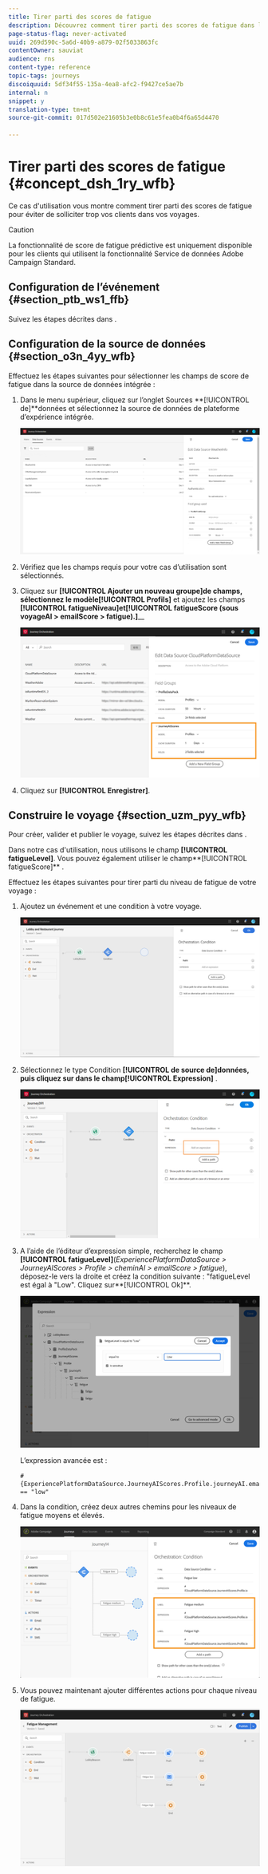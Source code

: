```yaml
---
title: Tirer parti des scores de fatigue
description: Découvrez comment tirer parti des scores de fatigue dans les voyages
page-status-flag: never-activated
uuid: 269d590c-5a6d-40b9-a879-02f5033863fc
contentOwner: sauviat
audience: rns
content-type: reference
topic-tags: journeys
discoiquuid: 5df34f55-135a-4ea8-afc2-f9427ce5ae7b
internal: n
snippet: y
translation-type: tm+mt
source-git-commit: 017d502e21605b3e0b8c61e5fea0b4f6a65d4470

---
```



# Tirer parti des scores de fatigue {#concept_dsh_1ry_wfb}

Ce cas d&#39;utilisation vous montre comment tirer parti des scores de fatigue pour éviter de solliciter trop vos clients dans vos voyages.

>[!CAUTION]
>
>La fonctionnalité de score de fatigue prédictive est uniquement disponible pour les clients qui utilisent la fonctionnalité Service de données Adobe Campaign Standard.

## Configuration de l’événement {#section_ptb_ws1_ffb}

Suivez les étapes décrites dans [](../event/about-events.md).

## Configuration de la source de données {#section_o3n_4yy_wfb}

Effectuez les étapes suivantes pour sélectionner les champs de score de fatigue dans la source de données intégrée :

1. Dans le menu supérieur, cliquez sur l’onglet Sources **[!UICONTROL de]**données et sélectionnez la source de données de plateforme d’expérience intégrée.

   ![](../assets/journey23.png)

1. Vérifiez que les champs requis pour votre cas d’utilisation sont sélectionnés.
1. Cliquez sur **[!UICONTROL Ajouter un nouveau groupe]**de champs, sélectionnez le modèle**[!UICONTROL  Profils]** et ajoutez les champs **[!UICONTROL fatigueNiveau]**et**[!UICONTROL  fatigueScore (sous voyageAI > emailScore > fatigue).]**__

   ![](../assets/journeyuc3_1.png)

1. Cliquez sur **[!UICONTROL Enregistrer]**.

## Construire le voyage {#section_uzm_pyy_wfb}

Pour créer, valider et publier le voyage, suivez les étapes décrites dans [](../building-journeys/journey.md).

Dans notre cas d&#39;utilisation, nous utilisons le champ **[!UICONTROL fatigueLevel]**. Vous pouvez également utiliser le champ**[!UICONTROL  fatigueScore]** .

Effectuez les étapes suivantes pour tirer parti du niveau de fatigue de votre voyage :

1. Ajoutez un événement et une condition à votre voyage.

   ![](../assets/journeyuc2_14.png)

1. Sélectionnez le type Condition **[!UICONTROL de source de]**données, puis cliquez sur dans le champ**[!UICONTROL  Expression]** .

   ![](../assets/journeyuc3_2.png)

1. A l’aide de l’éditeur d’expression simple, recherchez le champ **[!UICONTROL fatigueLevel]**(_ExperiencePlatformDataSource > JourneyAIScores > Profile > cheminAI > emailScore > fatigue_), déposez-le vers la droite et créez la condition suivante : &quot;fatigueLevel est égal à &quot;Low&quot;. Cliquez sur**[!UICONTROL  Ok]**.

   ![](../assets/journeyuc3_3.png)

   L’expression avancée est :

   ```
   #{ExperiencePlatformDataSource.JourneyAIScores.Profile.journeyAI.emailScore.fatigue.fatigueLevel} == "low"
   ```

1. Dans la condition, créez deux autres chemins pour les niveaux de fatigue moyens et élevés.

   ![](../assets/journeyuc3_4.png)

1. Vous pouvez maintenant ajouter différentes actions pour chaque niveau de fatigue.

   ![](../assets/journeyuc3_5.png)
